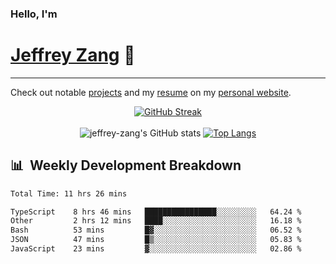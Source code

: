 
### Hello, I'm 
# [Jeffrey Zang](https://www.linkedin.com/in/jeffreyzang/) 🦀

---

Check out notable [projects](https://jeffz.dev/projects) and my [resume](https://jeffz.dev/resume) on my [personal website](https://jeffz.dev/).

<div align = 'center'>

[![GitHub Streak](https://github-readme-streak-stats.herokuapp.com/?user=jeffrey-zang&theme=tokyonight)](https://git.io/streak-stats)
<br></br>
![jeffrey-zang's GitHub stats](https://github-readme-stats.vercel.app/api?username=jeffrey-zang&show_icons=true&theme=tokyonight&hide_rank=true&hide=stars) 
[![Top Langs](https://github-readme-stats.vercel.app/api/top-langs/?username=jeffrey-zang&hide=ShaderLab,HLSL&layout=compact&theme=tokyonight)](https://github.com/anuraghazra/github-readme-stats)

</div>

## 📊 &nbsp;Weekly Development Breakdown
<!--START_SECTION:waka-->

```txt
Total Time: 11 hrs 26 mins

TypeScript    8 hrs 46 mins   ████████████████░░░░░░░░░   64.24 %
Other         2 hrs 12 mins   ████░░░░░░░░░░░░░░░░░░░░░   16.18 %
Bash          53 mins         █▓░░░░░░░░░░░░░░░░░░░░░░░   06.52 %
JSON          47 mins         █▒░░░░░░░░░░░░░░░░░░░░░░░   05.83 %
JavaScript    23 mins         ▓░░░░░░░░░░░░░░░░░░░░░░░░   02.86 %
```

<!--END_SECTION:waka-->

